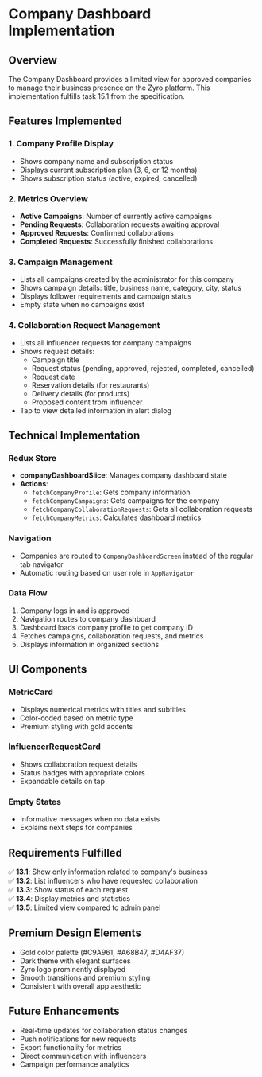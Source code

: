 # Company Dashboard Implementation

## Overview

The Company Dashboard provides a limited view for approved companies to manage their business presence on the Zyro platform. This implementation fulfills task 15.1 from the specification.

## Features Implemented

### 1. Company Profile Display
- Shows company name and subscription status
- Displays current subscription plan (3, 6, or 12 months)
- Shows subscription status (active, expired, cancelled)

### 2. Metrics Overview
- **Active Campaigns**: Number of currently active campaigns
- **Pending Requests**: Collaboration requests awaiting approval
- **Approved Requests**: Confirmed collaborations
- **Completed Requests**: Successfully finished collaborations

### 3. Campaign Management
- Lists all campaigns created by the administrator for this company
- Shows campaign details: title, business name, category, city, status
- Displays follower requirements and campaign status
- Empty state when no campaigns exist

### 4. Collaboration Request Management
- Lists all influencer requests for company campaigns
- Shows request details:
  - Campaign title
  - Request status (pending, approved, rejected, completed, cancelled)
  - Request date
  - Reservation details (for restaurants)
  - Delivery details (for products)
  - Proposed content from influencer
- Tap to view detailed information in alert dialog

## Technical Implementation

### Redux Store
- **companyDashboardSlice**: Manages company dashboard state
- **Actions**: 
  - `fetchCompanyProfile`: Gets company information
  - `fetchCompanyCampaigns`: Gets campaigns for the company
  - `fetchCompanyCollaborationRequests`: Gets all collaboration requests
  - `fetchCompanyMetrics`: Calculates dashboard metrics

### Navigation
- Companies are routed to `CompanyDashboardScreen` instead of the regular tab navigator
- Automatic routing based on user role in `AppNavigator`

### Data Flow
1. Company logs in and is approved
2. Navigation routes to company dashboard
3. Dashboard loads company profile to get company ID
4. Fetches campaigns, collaboration requests, and metrics
5. Displays information in organized sections

## UI Components

### MetricCard
- Displays numerical metrics with titles and subtitles
- Color-coded based on metric type
- Premium styling with gold accents

### InfluencerRequestCard
- Shows collaboration request details
- Status badges with appropriate colors
- Expandable details on tap

### Empty States
- Informative messages when no data exists
- Explains next steps for companies

## Requirements Fulfilled

✅ **13.1**: Show only information related to company's business  
✅ **13.2**: List influencers who have requested collaboration  
✅ **13.3**: Show status of each request  
✅ **13.4**: Display metrics and statistics  
✅ **13.5**: Limited view compared to admin panel  

## Premium Design Elements

- Gold color palette (#C9A961, #A68B47, #D4AF37)
- Dark theme with elegant surfaces
- Zyro logo prominently displayed
- Smooth transitions and premium styling
- Consistent with overall app aesthetic

## Future Enhancements

- Real-time updates for collaboration status changes
- Push notifications for new requests
- Export functionality for metrics
- Direct communication with influencers
- Campaign performance analytics